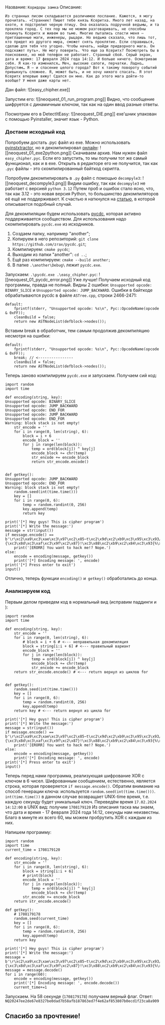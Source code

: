 
Название: `Коридоры замка`
Описание: 
```
Из странных писем складывается различимое послание. Кажется, я могу прочитать. «Странник! Пишет тебе князь Ксеритха. Много лет назад, на охоте, я подстрелил черную птицу. Она оказалась подручной ведьмы, и та прокляла город. С тех пор мы не можем разговаривать, не способны покинуть Ксеритх и живем во тьме. Многие пытались спасти меня – приглашенные маги, инженеры, рыцари. Но ведьма сказала, что лишь тот, кто придет из другого мира, сможет снять проклятие. Если справишься, сделаю для тебя что угодно. Чтобы начать, найди придворного мага. Он подскажет путь». Не могу поверить. Что еще за Ксеритх? Посмотреть бы в поисковике, но мой телефон не работает. Странный сбой. Серый экран, дата и время: 17 февраля 2024 года 14:12. И больше ничего. Осматриваю себя. Я как-то изменился… Меч, высокие сапоги, перчатки. Ладно… Допустим… Я – и спасение целого города? Вот к такому повороту событий привыкнуть сложнее. Я, может быть, и не хочу никого спасать. Я этот Ксеритх впервые вижу! Сдался он мне. Как до этого мага дойти-то вообще? У меня даже карты нет.
```

Дан файл:
![[easy_chipher.exe]]

Запустим его:
![[neoquest_01_run_program.png]]
Видно, что сообщение шифруется с динамичным ключом, так как на один ввод разные ответы.

Посмотрим его в DetectItEasy:
![[neoquest_DIE.png]]
exe'шник упакован с помощью Pyinstaller, значит язык - Python.

### Достаем исходный код
Попробуем достать .pyc файл из exe.
Можно использовать [pyinstxtractor](https://github.com/extremecoders-re/pyinstxtractor), но я декомпилировал [онлайн](https://pyinstxtractor-web.netlify.app/):
![[neoquest_01_exe2python.png]]
Скачиваем архив. Нам нужен файл `easy_chipher.pyc`. Если его запустить, то мы получим тот же самый функционал, как и в exe.
Открыть в редакторе его не получится, так как `.pyc` файлы - это скомпилированный байткод скрипта.

Попробуем декомпилировать в `.py` файл с помощью `decompyle3`:
![[neoquest_decompyle3.png]]
Видим ошибку, так как `decompyle3` не работает с версией `python 3.12`
Путем проб и ошибок стало ясно, что, так как 3.12 - это новая версия Python, то большинство декомпиляторов её ещё не поддерживают.
К счастью я наткнулся на [статью](https://idafchev.github.io/blog/Decompile_python/), в которой описывается подобный случай.

Для декомпиляции будем использовать [pycdc](https://github.com/zrax/pycdc), которая активно поддерживается сообществом. Для использования надо скомпилировать `pycdc.exe` из исходников.
1.  Создаем папку, например "another";
2. Копируем в него репозиторий: `git clone https://github.com/zrax/pycdc.git`;
3.  Компилируем: `cmake pycdc`;
4. Выходим из папки "another": `cd ..`;
5. Ещё раз компилируем: `cmake --build another;`
6. В папке  `.\another\Debug\` лежит `pycdc.exe`.

Запускаем: `.\pycdc.exe .\easy_chipher.pyc`:
![[neoquest_01_pycdc_error.png]]
Уже лучше! Получаем исходный код программы, правда не полный.
Видны 2 ошибки: `Unsupported opcode: BINARY_SLICE` и `Unsupported opcode: JUMP_BACKWARD`.
Ошибки в байткоде обрабатываются pycdc в файле `ASTree.cpp`, строки 2466-2471:
```
default:
	fprintf(stderr, "Unsupported opcode: %s\n", Pyc::OpcodeName(opcode & 0xFF));
	cleanBuild = false;
	return new ASTNodeList(defblock->nodes());
```
Вставим break в обработчик, тем самым продолжив декомпиляцию несмотря на ошибки:
```
default:
	fprintf(stderr, "Unsupported opcode: %s\n", Pyc::OpcodeName(opcode & 0xFF));
	break; // <----------------
	cleanBuild = false;
	return new ASTNodeList(defblock->nodes());
```
Теперь заново компилируем `pycdc.exe` и запускаем.
Получаем сий код:
```
import random
import time

def encoding(string, key):
Unsupported opcode: BINARY_SLICE
Unsupported opcode: JUMP_BACKWARD
Unsupported opcode: END_FOR
Unsupported opcode: JUMP_BACKWARD
Unsupported opcode: END_FOR
Warning: block stack is not empty!
    str_encode = ''
    for i in range(0, len(string), 6):
        block = i + 6
        encode_block = ''
        for j in range(len(block)):
            temp = ord(block[j]) ^ key[j]
            encode_block += chr(temp)
            str_encode += encode_block
            return str_encode.encode()


def getkey():
Unsupported opcode: JUMP_BACKWARD
Unsupported opcode: END_FOR
Warning: block stack is not empty!
    random.seed(int(time.time()))
    key = []
    for i in range(0, 6):
        temp = random.randint(0, 256)
        key.append(temp)
        return key

print('[*] Hey guys! This is cipher program')
print('[*] Write the message:')
message = str(input())
if message.encode() == b'\r\xc2\xa9\xc3\xae\xc3\x97\xc2\x85~t\xc2\x9d\xc2\xb9\xc3\x95\xc3\x93/u\xc3\x8f\xc2\xb9\xc3\x9f\xc2\x84xt\xc2\x9a\xc2\xb9\xc3\x97\xc3\x93+\'\xc3\x8f\xc2\xbe\xc3\x92\xc2\x8f+%\xc2\x9a\xc3\xad\xc3\x9f\xc2\x80ru\xc3\x8b\xc2\xb9\xc2\x83\xc2\x80,w\xc2\x9d\xc3\xaa\xc3\x95\xc3\x96,{\xc3\x8d\xc3\xaf\xc3\x9f\xc2\x87}!\xc3\x88\xc2\xb9\xc2\x84\xc3\x93{%\xc3\x8a\xc3\xaf\xc2\x84\xc3\x96r"\xc3\x81\xc3\xac\xc3\x9e':
    print('[ERORR] You want to hack me!? Nope.')
else:
    encode = encoding(message, getkey())
    print('[*] Encoding message: ', encode)
print('[*] Press enter to exit')
input()
```
Отлично, теперь функции `encoding()` и` getkey()` обработались до конца.
### Анализируем код
Первым делом приведем код в нормальный вид (исправим паддинги и ):
```
import random
import time

def encoding(string, key):
    str_encode = ''
    for i in range(0, len(string), 6):
        # block = i + 6 # <--- неправильная декомпиляция
        block = string[i:i + 6] # <--- правильный вариант
        encode_block = ''
        for j in range(len(block)):
            temp = ord(block[j]) ^ key[j]
            encode_block += chr(temp)
            str_encode += encode_block
    return str_encode.encode() # <--- return вернул из циклов for


def getkey():
	random.seed(int(time.time()))
    key = []
    for i in range(0, 6):
        temp = random.randint(0, 256)
        key.append(temp)
    return key # <--- return вернул из цикла for

print('[*] Hey guys! This is cipher program')
print('[*] Write the message:')
message = str(input())
if message.encode() == b'\r\xc2\xa9\xc3\xae\xc3\x97\xc2\x85~t\xc2\x9d\xc2\xb9\xc3\x95\xc3\x93/u\xc3\x8f\xc2\xb9\xc3\x9f\xc2\x84xt\xc2\x9a\xc2\xb9\xc3\x97\xc3\x93+\'\xc3\x8f\xc2\xbe\xc3\x92\xc2\x8f+%\xc2\x9a\xc3\xad\xc3\x9f\xc2\x80ru\xc3\x8b\xc2\xb9\xc2\x83\xc2\x80,w\xc2\x9d\xc3\xaa\xc3\x95\xc3\x96,{\xc3\x8d\xc3\xaf\xc3\x9f\xc2\x87}!\xc3\x88\xc2\xb9\xc2\x84\xc3\x93{%\xc3\x8a\xc3\xaf\xc2\x84\xc3\x96r"\xc3\x81\xc3\xac\xc3\x9e':
    print('[ERORR] You want to hack me!? Nope.')
else:
    encode = encoding(message, getkey())
    print('[*] Encoding message: ', encode)
print('[*] Press enter to exit')
input()
```

Теперь перед нами программа, реализующая шифрование XOR с ключом в 6 чисел.
Шифрованным сообщением, естественно, является строка, которая проверяется `if message.encode()`.
Обратим внимание на способ генерации ключа: используется `random.seed(int(time.time()))`.
`int(time.time())` в данном случае возвращает UNIX-time время, т.е. каждую секунду будет уникальный ключ.
Переведём время `17.02.2024 14:12:00` в UNIX вид: получим `1708179120`
Из описания таска мы знаем, что дата и время - 17 февраля 2024 года 14:12, секунды нам неизвестны. Благо в минуте их всего 60, мы можем пробрутить XOR с каждым из них.

Напишем программу:
```
import random
import time
current_time = 1708179120
  
def encoding(string, key):
    str_encode = ''
    for i in range(0, len(string), 6):
        block = string[i:i + 6]
        # print(block)
        encode_block = ''
        for j in range(len(block)):
            temp = ord(block[j]) ^ key[j]
            encode_block += chr(temp)
        str_encode += encode_block
    return str_encode.encode()
  
def getkey():
    # 1708179178
    random.seed(current_time)
    key = []
    for i in range(0, 6):
        temp = random.randint(0, 256)
        key.append(temp)
    return key
  
print('[*] Hey guys! This is cipher program')
print('[*] Write the message:')
message = b'\r\xc2\xa9\xc3\xae\xc3\x97\xc2\x85~t\xc2\x9d\xc2\xb9\xc3\x95\xc3\x93/u\xc3\x8f\xc2\xb9\xc3\x9f\xc2\x84xt\xc2\x9a\xc2\xb9\xc3\x97\xc3\x93+\'\xc3\x8f\xc2\xbe\xc3\x92\xc2\x8f+%\xc2\x9a\xc3\xad\xc3\x9f\xc2\x80ru\xc3\x8b\xc2\xb9\xc2\x83\xc2\x80,w\xc2\x9d\xc3\xaa\xc3\x95\xc3\x96,{\xc3\x8d\xc3\xaf\xc3\x9f\xc2\x87}!\xc3\x88\xc2\xb9\xc2\x84\xc3\x93{%\xc3\x8a\xc3\xaf\xc2\x84\xc3\x96r"\xc3\x81\xc3\xac\xc3\x9e'
message = message.decode()
for i in range(60):
    encode = encoding(message, getkey())
    print('[*] Encoding message: ', encode.decode())
    current_time+=1
```
Запускаем. На 58 секунде (`1708179178`) получаем верный флаг.
Ответ: `NQ20247ee2de67e8327be0dad7b58afb187863ed7f4e62af853807b0ecd1f23ca8a909`

## Спасибо за прочтение!
